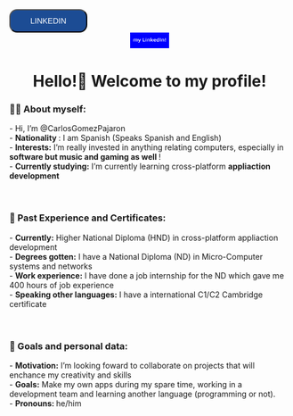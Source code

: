 

<input type="button" value="LINKEDIN" style="background-color: rgb(28, 76, 148); border-radius: 14px; color: white; width: 10em; height: 3em; font-size: 100%; font-family:Verdana, Geneva, Tahoma, sans-serif;" >

<div align="center">

  
<a href="https://www.linkedin.com/in/carlosgomezpajaron/">

<img  style= "width: 5em; height: 2em;" src="https://github.com/CarlosGomezPajaron/CarlosGomezPajaron/blob/main/linkedinbutton.png"/>
  
</a>


</div>
<h1 align="center"> Hello!👋 Welcome to my profile! </h1> 

<h3> 👩‍💻 About myself: </h3>
-  Hi, I’m @CarlosGomezPajaron <br>
-   <strong> Nationality  </strong>: I am Spanish (Speaks Spanish and English) <br>
-   <strong> Interests:</strong>  I’m really invested in anything relating computers, especially in <strong> software but music and gaming as well </strong>! <br>
-   <strong>Currently studying:</strong> I’m currently learning cross-platform <strong> appliaction development </strong> 

<br>
<br>
<br>

<h3> 🔭 Past Experience and Certificates: </h3> 
-   <strong>Currently:</strong> Higher National Diploma (HND) in cross-platform appliaction development  <br>
-  <strong> Degrees gotten:</strong> I have a National Diploma (ND) in Micro-Computer systems and networks <br>
-   <strong>Work experience:</strong> I have done a job internship for the ND which gave me 400 hours of job experience <br>
-   <strong>Speaking other languages:</strong> I have a international C1/C2 Cambridge certificate 

<br>
<br>
<br>

<h3> 💞️ Goals and personal data: </h3> 
-  <strong>Motivation:</strong> I’m looking foward to collaborate on projects that will enchance my creativity and skills <br>
-  <strong>Goals:</strong> Make my own apps during my spare time, working in a development team and learning another language (programming or not). <br>
-  <strong> Pronouns: </strong> he/him <br>


